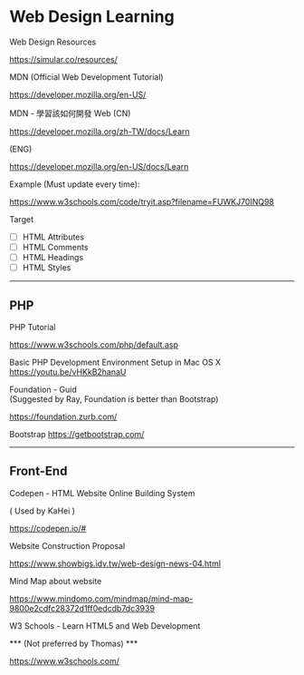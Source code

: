 # Web Design Learning 

Web Design Resources 

https://simular.co/resources/ 


MDN (Official Web Development Tutorial) 

https://developer.mozilla.org/en-US/ 

 

MDN - 學習該如何開發 Web (CN) 

https://developer.mozilla.org/zh-TW/docs/Learn 

(ENG) 

https://developer.mozilla.org/en-US/docs/Learn 

 

Example (Must update every time): 

https://www.w3schools.com/code/tryit.asp?filename=FUWKJ70INQ98 

 

Target  
- [ ] HTML Attributes 
- [ ] HTML Comments 
- [ ] HTML Headings 
- [ ] HTML Styles 
---

## PHP
PHP Tutorial 

https://www.w3schools.com/php/default.asp 


Basic PHP Development Environment Setup in Mac OS X
https://youtu.be/vHKkB2hanaU
 

Foundation - Guid  
(Suggested by Ray, Foundation is better than Bootstrap) 

https://foundation.zurb.com/ 

Bootstrap 
https://getbootstrap.com/ 
 
---
## Front-End 
Codepen - HTML Website Online Building System 

( Used by KaHei ) 

https://codepen.io/# 


Website Construction Proposal 

https://www.showbigs.idv.tw/web-design-news-04.html 

 

Mind Map about website 

https://www.mindomo.com/mindmap/mind-map-9800e2cdfc28372d1ff0edcdb7dc3939 


W3 Schools - Learn HTML5 and Web Development  

*** (Not preferred by Thomas) *** 

https://www.w3schools.com/ 
